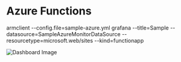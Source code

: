 # Azure Functions
armclient --config.file=sample-azure.yml grafana --title=Sample --datasource=SampleAzureMonitorDataSource --resourcetype=microsoft.web/sites --kind=functionapp

![Dashboard Image](https://raw.githubusercontent.com/asheniam/azure-grafana-dashboard-templates/master/microsoft-web-sites-kind-functionapp/overview/dashboard.png)
